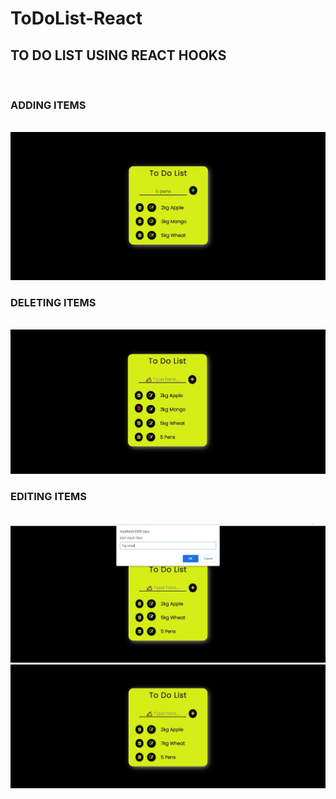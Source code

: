 # ToDoList-React

**<h2>TO DO LIST USING REACT HOOKS</h2>**<br/>
**<h3>ADDING ITEMS</h3>**<br/>
<img src="screenshots/ss1.jpg"/>
**<h3>DELETING ITEMS</h3>**<br/>
<img src="screenshots/ss2.jpg"/>
**<h3>EDITING ITEMS</h3>**<br/>
<img src="screenshots/ss3.jpg"/>
<img src="screenshots/ss4.jpg"/>
